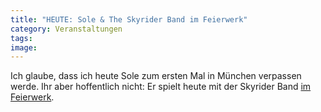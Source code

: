 ```yaml
---
title: "HEUTE: Sole & The Skyrider Band im Feierwerk"
category: Veranstaltungen
tags: 
image: 
---
```


Ich glaube, dass ich heute Sole zum ersten Mal in München verpassen werde. Ihr aber hoffentlich nicht: Er spielt heute mit der Skyrider Band [im Feierwerk](http://www.bayernradar.de/events/sole-the-skyrider-band-muenchen).